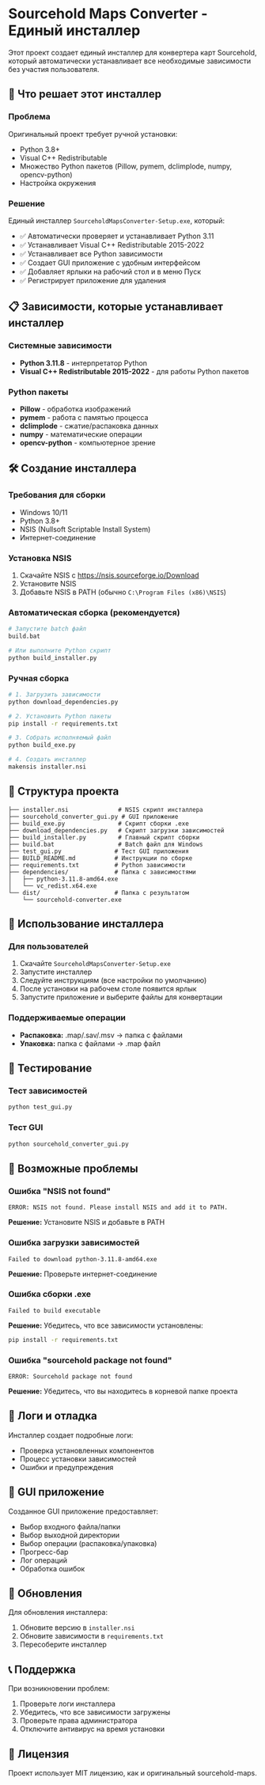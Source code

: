# Sourcehold Maps Converter - Единый инсталлер

Этот проект создает единый инсталлер для конвертера карт Sourcehold, который автоматически устанавливает все необходимые зависимости без участия пользователя.

## 🎯 Что решает этот инсталлер

### Проблема
Оригинальный проект требует ручной установки:
- Python 3.8+
- Visual C++ Redistributable
- Множество Python пакетов (Pillow, pymem, dclimplode, numpy, opencv-python)
- Настройка окружения

### Решение
Единый инсталлер `SourceholdMapsConverter-Setup.exe`, который:
- ✅ Автоматически проверяет и устанавливает Python 3.11
- ✅ Устанавливает Visual C++ Redistributable 2015-2022
- ✅ Устанавливает все Python зависимости
- ✅ Создает GUI приложение с удобным интерфейсом
- ✅ Добавляет ярлыки на рабочий стол и в меню Пуск
- ✅ Регистрирует приложение для удаления

## 📋 Зависимости, которые устанавливает инсталлер

### Системные зависимости
- **Python 3.11.8** - интерпретатор Python
- **Visual C++ Redistributable 2015-2022** - для работы Python пакетов

### Python пакеты
- **Pillow** - обработка изображений
- **pymem** - работа с памятью процесса
- **dclimplode** - сжатие/распаковка данных
- **numpy** - математические операции
- **opencv-python** - компьютерное зрение

## 🛠️ Создание инсталлера

### Требования для сборки
- Windows 10/11
- Python 3.8+
- NSIS (Nullsoft Scriptable Install System)
- Интернет-соединение

### Установка NSIS
1. Скачайте NSIS с https://nsis.sourceforge.io/Download
2. Установите NSIS
3. Добавьте NSIS в PATH (обычно `C:\Program Files (x86)\NSIS`)

### Автоматическая сборка (рекомендуется)
```bash
# Запустите batch файл
build.bat

# Или выполните Python скрипт
python build_installer.py
```

### Ручная сборка
```bash
# 1. Загрузить зависимости
python download_dependencies.py

# 2. Установить Python пакеты
pip install -r requirements.txt

# 3. Собрать исполняемый файл
python build_exe.py

# 4. Создать инсталлер
makensis installer.nsi
```

## 📁 Структура проекта

```
├── installer.nsi              # NSIS скрипт инсталлера
├── sourcehold_converter_gui.py # GUI приложение
├── build_exe.py               # Скрипт сборки .exe
├── download_dependencies.py   # Скрипт загрузки зависимостей
├── build_installer.py         # Главный скрипт сборки
├── build.bat                  # Batch файл для Windows
├── test_gui.py               # Тест GUI приложения
├── BUILD_README.md           # Инструкции по сборке
├── requirements.txt          # Python зависимости
├── dependencies/             # Папка с зависимостями
│   ├── python-3.11.8-amd64.exe
│   └── vc_redist.x64.exe
└── dist/                     # Папка с результатом
    └── sourcehold-converter.exe
```

## 🚀 Использование инсталлера

### Для пользователей
1. Скачайте `SourceholdMapsConverter-Setup.exe`
2. Запустите инсталлер
3. Следуйте инструкциям (все настройки по умолчанию)
4. После установки на рабочем столе появится ярлык
5. Запустите приложение и выберите файлы для конвертации

### Поддерживаемые операции
- **Распаковка:** .map/.sav/.msv → папка с файлами
- **Упаковка:** папка с файлами → .map файл

## 🧪 Тестирование

### Тест зависимостей
```bash
python test_gui.py
```

### Тест GUI
```bash
python sourcehold_converter_gui.py
```

## 🔧 Возможные проблемы

### Ошибка "NSIS not found"
```
ERROR: NSIS not found. Please install NSIS and add it to PATH.
```
**Решение:** Установите NSIS и добавьте в PATH

### Ошибка загрузки зависимостей
```
Failed to download python-3.11.8-amd64.exe
```
**Решение:** Проверьте интернет-соединение

### Ошибка сборки .exe
```
Failed to build executable
```
**Решение:** Убедитесь, что все зависимости установлены:
```bash
pip install -r requirements.txt
```

### Ошибка "sourcehold package not found"
```
ERROR: Sourcehold package not found
```
**Решение:** Убедитесь, что вы находитесь в корневой папке проекта

## 📝 Логи и отладка

Инсталлер создает подробные логи:
- Проверка установленных компонентов
- Процесс установки зависимостей
- Ошибки и предупреждения

## 🎨 GUI приложение

Созданное GUI приложение предоставляет:
- Выбор входного файла/папки
- Выбор выходной директории
- Выбор операции (распаковка/упаковка)
- Прогресс-бар
- Лог операций
- Обработка ошибок

## 🔄 Обновления

Для обновления инсталлера:
1. Обновите версию в `installer.nsi`
2. Обновите зависимости в `requirements.txt`
3. Пересоберите инсталлер

## 📞 Поддержка

При возникновении проблем:
1. Проверьте логи инсталлера
2. Убедитесь, что все зависимости загружены
3. Проверьте права администратора
4. Отключите антивирус на время установки

## 📄 Лицензия

Проект использует MIT лицензию, как и оригинальный sourcehold-maps.